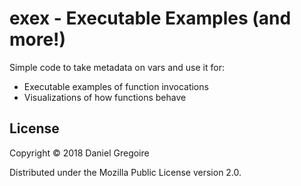 # exex - Executable Examples (and more!)

Simple code to take metadata on vars and use it for:

- Executable examples of function invocations
- Visualizations of how functions behave

## License

Copyright © 2018 Daniel Gregoire

Distributed under the Mozilla Public License version 2.0.
